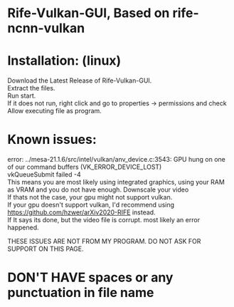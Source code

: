 # Rife-Vulkan-GUI, Based on rife-ncnn-vulkan
# Installation: (linux)
Download the Latest Release of Rife-Vulkan-GUI. <br />
Extract the files. <br />
Run start. <br />
If it does not run, right click and go to properties -> permissions and check Allow executing file as program.<br />


# Known issues: <br />
error: ../mesa-21.1.6/src/intel/vulkan/anv_device.c:3543: GPU hung on one of our command buffers (VK_ERROR_DEVICE_LOST) <br />
vkQueueSubmit failed -4 <br />
This means you are most likely using integrated graphics, using your RAM as VRAM and you do not have enough. Downscale your video<br />
If thats not the case, your gpu might not support vulkan. <br />
If your gpu doesn't support vulkan, I'd recommend using https://github.com/hzwer/arXiv2020-RIFE instead. <br />
If It says its done, but the video file is corrupt. most likely an error happened. <br />

THESE ISSUES ARE NOT FROM MY PROGRAM. DO NOT ASK FOR SUPPORT ON THIS PAGE.
# DON'T HAVE spaces or any punctuation in file name

